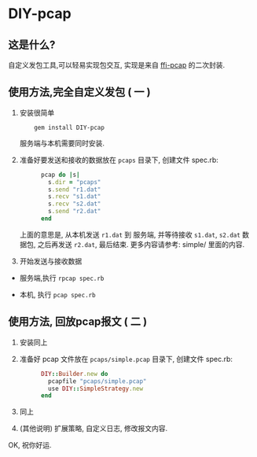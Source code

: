 DIY-pcap
=============

## 这是什么?

自定义发包工具,可以轻易实现包交互, 实现是来自 [ffi-pcap](https://github.com/sophsec/ffi-pcap/) 的二次封装.

## 使用方法,完全自定义发包 ( 一 )

1. 安装很简单

    ```
        gem install DIY-pcap
    ```
        
    服务端与本机需要同时安装.
        
2. 准备好要发送和接收的数据放在 `pcaps` 目录下, 创建文件 spec.rb:

    ```ruby
          pcap do |s|
            s.dir = "pcaps"
            s.send "r1.dat"
            s.recv "s1.dat"
            s.recv "s2.dat"
            s.send "r2.dat"
          end
    ```
        
    上面的意思是, 从本机发送 `r1.dat` 到 服务端, 并等待接收 `s1.dat`, `s2.dat` 数据包, 之后再发送 `r2.dat`, 最后结束.
    更多内容请参考: simple/ 里面的内容.

3. 开始发送与接收数据

  * 服务端,执行 `rpcap spec.rb`
  
  * 本机, 执行 `pcap spec.rb`
  
## 使用方法, 回放pcap报文 ( 二 )

1. 安装同上

2. 准备好 pcap 文件放在 `pcaps/simple.pcap` 目录下, 创建文件 spec.rb:

    ```ruby
          DIY::Builder.new do
            pcapfile "pcaps/simple.pcap"
            use DIY::SimpleStrategy.new
          end
    ```
3. 同上

4. (其他说明) 扩展策略, 自定义日志, 修改报文内容.
  
OK, 祝你好运.